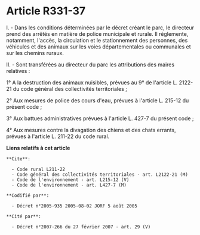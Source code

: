 # Article R331-37

I. - Dans les conditions déterminées par le décret créant le parc, le directeur prend des arrêtés en matière de police
municipale et rurale. Il réglemente, notamment, l'accès, la circulation et le stationnement des personnes, des véhicules et
des animaux sur les voies départementales ou communales et sur les chemins ruraux.

II. - Sont transférées au directeur du parc les attributions des maires relatives :

1° A la destruction des animaux nuisibles, prévues au 9° de l'article L. 2122-21 du code général des collectivités
territoriales ;

2° Aux mesures de police des cours d'eau, prévues à l'article L. 215-12 du présent code ;

3° Aux battues administratives prévues à l'article L. 427-7 du présent code ;

4° Aux mesures contre la divagation des chiens et des chats errants, prévues à l'article L. 211-22 du code rural.

**Liens relatifs à cet article**

	**Cite**:

	  - Code rural L211-22
	  - Code général des collectivités territoriales - art. L2122-21 (M)
	  - Code de l'environnement - art. L215-12 (V)
	  - Code de l'environnement - art. L427-7 (M)

	**Codifié par**:

	  - Décret n°2005-935 2005-08-02 JORF 5 août 2005

	**Cité par**:

	  - Décret n°2007-266 du 27 février 2007 - art. 29 (V)
